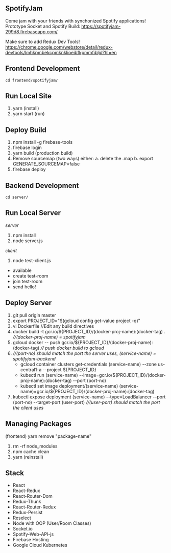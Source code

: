 SpotifyJam
---

Come jam with your friends with synchonized Spotify applications!
Prototype Socket and Spotify Build:
https://spotifyjam-299d8.firebaseapp.com/

Make sure to add Redux Dev Tools! 
https://chrome.google.com/webstore/detail/redux-devtools/lmhkpmbekcpmknklioeibfkpmmfibljd?hl=en

Frontend Development
---
```
cd frontend/spotifyjam/
```

Run Local Site
---
1. yarn (install)
3. yarn start (run)

Deploy Build
---
1. npm install -g firebase-tools
2. firebase login 
3. yarn build (production build)
4. Remove sourcemap (two ways) either:
    a. delete the .map
    b. export GENERATE_SOURCEMAP=false
5. firebase deploy

Backend Development
---
```
cd server/
```

Run Local Server
---
_server_
1. npm install
2. node server.js

_client_
1. node test-client.js
  * available
  * create test-room
  * join test-room
  * send hello!

Deploy Server
---
1. git pull origin master
2. export PROJECT_ID="$(gcloud config get-value project -q)"
3. vi Dockerfile //Edit any build directives
4. docker build -t gcr.io/${PROJECT_ID}/(docker-proj-name):(docker-tag) .  _//(docker-proj-name) = spotifyjam_
5. gcloud docker -- push gcr.io/${PROJECT_ID}/(docker-proj-name):(docker-tag) _// push docker build to gcloud_
6. _//(port-no) should match the port the server uses, (service-name) = spotifyjam-backend_
    * gcloud container clusters get-credentials (service-name) --zone us-central1-a --project ${PROJECT_ID}
    * kubectl run (service-name) --image=gcr.io/${PROJECT_ID}/(docker-proj-name):(docker-tag) --port (port-no) 
    * kubectl set image deployment/(service-name) (service-name)=gcr.io/${PROJECT_ID}/(docker-proj-name):(docker-tag)
7. kubectl expose deployment (service-name) --type=LoadBalancer --port (port-no) --target-port (user-port) _//(user-port) should match the port the client uses_


Managing Packages 
---
(frontend) yarn remove "package-name" 

1. rm -rf node_modules
2. npm cache clean
3. yarn (reinstall)

Stack
---
- React
- React-Redux
- React-Router-Dom
- Redux-Thunk
- React-Router-Redux
- Redux-Persist
- Reselect
- Node with OOP (User/Room Classes)
- Socket.io
- Spotify-Web-API-js
- Firebase Hosting
- Google Cloud Kubernetes
